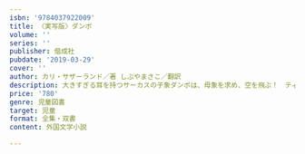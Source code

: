 ```yaml
---
isbn: '9784037922009'
title: 〈実写版〉ダンボ
volume: ''
series: ''
publisher: 偕成社
pubdate: '2019-03-29'
cover: ''
author: カリ・サザーランド／著 しぶやまさこ／翻訳
description: 大きすぎる耳を持つサーカスの子象ダンボは、母象を求め、空を飛ぶ！　ティム・バートン監督による感動の実写映画をノベライズ。
price: '780'
genre: 児童図書
target: 児童
format: 全集・双書
content: 外国文学小説

---
```

